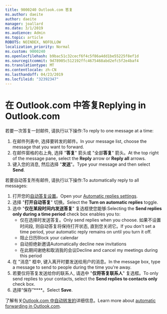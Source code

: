 ```yaml
---
title: 9000240 Outlook.com 答复
ms.author: daeite
author: daeite
manager: joallard
ms.date: 3/1/2019
ms.audience: Admin
ms.topic: article
ROBOTS: NOINDEX, NOFOLLOW
localization_priority: Normal
ms.custom: 9000240
ms.openlocfilehash: b9bac51c32cecf6f4c5f86a4dd1be55225f8ef1d
ms.sourcegitcommit: 9d78905c512192ffc4675468abd2efc5f2e4baf4
ms.translationtype: MT
ms.contentlocale: zh-CN
ms.lasthandoff: 04/23/2019
ms.locfileid: "32392347"
---
```

# <a name="replying-in-outlookcom"></a><span data-ttu-id="ecc1d-102">在 Outlook.com 中答复</span><span class="sxs-lookup"><span data-stu-id="ecc1d-102">Replying in Outlook.com</span></span>

<span data-ttu-id="ecc1d-103">若要一次答复一封邮件, 请执行以下操作:</span><span class="sxs-lookup"><span data-stu-id="ecc1d-103">To reply to one message at a time:</span></span>

1. <span data-ttu-id="ecc1d-104">在邮件列表中, 选择要转发的邮件。</span><span class="sxs-lookup"><span data-stu-id="ecc1d-104">In your message list, choose the message that you want to forward.</span></span>
2. <span data-ttu-id="ecc1d-105">在邮件窗格的右上角, 选择 "**答复**" 箭头或 "全部**答复**" 箭头。</span><span class="sxs-lookup"><span data-stu-id="ecc1d-105">At the top right of the message pane, select the **Reply** arrow or **Reply all** arrows.</span></span>
3. <span data-ttu-id="ecc1d-106">键入您的消息, 然后选择 "**发送**"。</span><span class="sxs-lookup"><span data-stu-id="ecc1d-106">Type your message and then select **Send**.</span></span>

<span data-ttu-id="ecc1d-107">若要自动答复所有邮件, 请执行以下操作:</span><span class="sxs-lookup"><span data-stu-id="ecc1d-107">To automatically reply to all messages:</span></span>

1. <span data-ttu-id="ecc1d-108">打开您的[自动答复设置](https://outlook.live.com/mail/options/mail/automaticReplies/automaticRepliesOption)。</span><span class="sxs-lookup"><span data-stu-id="ecc1d-108">Open your [Automatic replies settings](https://outlook.live.com/mail/options/mail/automaticReplies/automaticRepliesOption).</span></span>
2. <span data-ttu-id="ecc1d-109">选择 "**打开自动答复**" 切换。</span><span class="sxs-lookup"><span data-stu-id="ecc1d-109">Select the **Turn on automatic replies** toggle.</span></span>
3. <span data-ttu-id="ecc1d-110">选中 "**仅在某段时间内发送答复**" 复选框使您能够:</span><span class="sxs-lookup"><span data-stu-id="ecc1d-110">Selecting the **Send replies only during a time period** check box enables you to:</span></span>
    - <span data-ttu-id="ecc1d-111">仅在选择时发送答复。</span><span class="sxs-lookup"><span data-stu-id="ecc1d-111">Only send replies when you choose.</span></span> <span data-ttu-id="ecc1d-112">如果不设置时间段, 则自动答复将保持打开状态, 直到您关闭它。</span><span class="sxs-lookup"><span data-stu-id="ecc1d-112">If you don't set a time period, your automatic reply remains on until you turn it off.</span></span>
    - <span data-ttu-id="ecc1d-113">阻止日历</span><span class="sxs-lookup"><span data-stu-id="ecc1d-113">Block your calendar</span></span>
    - <span data-ttu-id="ecc1d-114">自动拒绝新邀请</span><span class="sxs-lookup"><span data-stu-id="ecc1d-114">Automatically decline new invitations</span></span>
    - <span data-ttu-id="ecc1d-115">在此期间谢绝和取消我的会议</span><span class="sxs-lookup"><span data-stu-id="ecc1d-115">Decline and cancel my meetings during this period</span></span>
4. <span data-ttu-id="ecc1d-116">在 "消息" 框中, 键入离开时要发送给用户的消息。</span><span class="sxs-lookup"><span data-stu-id="ecc1d-116">In the message box, type a message to send to people during the time you're away.</span></span>
5. <span data-ttu-id="ecc1d-117">若要仅将答复发送给你的联系人, 请选中 "**仅将答复联系人**" 复选框。</span><span class="sxs-lookup"><span data-stu-id="ecc1d-117">To only send replies to your contacts, select the **Send replies to contacts only** check box.</span></span>
6. <span data-ttu-id="ecc1d-118">选择“保存”\*\*\*\*。</span><span class="sxs-lookup"><span data-stu-id="ecc1d-118">Select **Save**.</span></span>

<span data-ttu-id="ecc1d-119">了解有关[Outlook.com 中自动转发的](https://support.office.com/article/14614626-9855-48dc-a986-dec81d07b1a0)详细信息。</span><span class="sxs-lookup"><span data-stu-id="ecc1d-119">Learn more about [automatic forwarding in Outlook.com](https://support.office.com/article/14614626-9855-48dc-a986-dec81d07b1a0).</span></span>